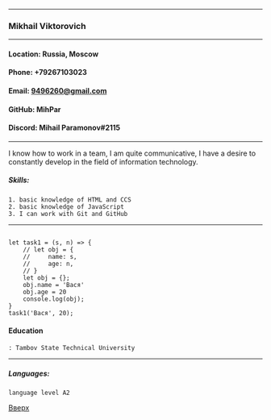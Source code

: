 <a id="up"></a>
***
### Mikhail Viktorovich
---
#### Location: Russia, Moscow
#### Phone: +79267103023
#### Email: 9496260@gmail.com
#### GitHub: MihPar
#### Discord: Mihail Paramonov#2115
---
I know how to work in a team, I am quite communicative, I have a desire to constantly develop in the field of information technology.

##### Skills:
    1. basic knowledge of HTML and CCS
    2. basic knowledge of JavaScript
    3. I can work with Git and GitHub
---
```

let task1 = (s, n) => {
    // let obj = {
    //     name: s,
    //     age: n,
    // }
    let obj = {};
    obj.name = 'Вася'
    obj.age = 20
    console.log(obj);
}
task1('Вася', 20);
```

#### Education
    : Tambov State Technical University
***



##### Languages:
    language level A2

[Вверх](#up)
